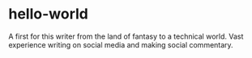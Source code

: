 # hello-world
A first for this writer from the land of fantasy to a technical world. 
Vast experience writing on social media and making social commentary. 
